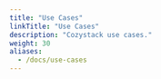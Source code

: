 ```yaml
---
title: "Use Cases"
linkTitle: "Use Cases"
description: "Cozystack use cases."
weight: 30
aliases:
  - /docs/use-cases
---
```

